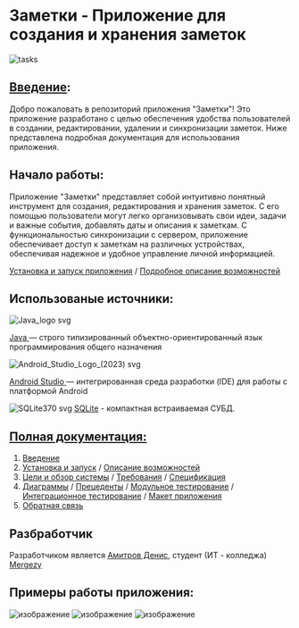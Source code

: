 # Заметки - Приложение для создания и хранения заметок
 ![tasks](https://github.com/Mergezy/TaskDataBase/assets/123715188/a41be5f2-e3a0-4189-95b5-e59cf23194c1)
## [Введение](https://github.com/Mergezy/TaskDataBase/wiki/Введение):
Добро пожаловать в репозиторий приложения "Заметки"! Это приложение разработано с целью обеспечения удобства пользователей в создании, редактировании, удалении и синхронизации заметок. Ниже представлена подробная документация для использования приложения.


## Начало работы:

Приложение "Заметки" представляет собой интуитивно понятный инструмент для создания, редактирования и хранения заметок. 
С его помощью пользователи могут легко организовывать свои идеи, задачи и важные события, добавлять даты и описания к заметкам. 
С функциональностью синхронизации с сервером, приложение обеспечивает доступ к заметкам на различных устройствах, обеспечивая надежное и удобное управление личной информацией.

[Установка и запуск приложения](https://github.com/Mergezy/TaskDataBase/wiki/%D0%A3%D1%81%D1%82%D0%B0%D0%BD%D0%BE%D0%B2%D0%BA%D0%B0-%D0%B8-%D0%B7%D0%B0%D0%BF%D1%83%D1%81%D0%BA) /
[Подробное описание возможностей](https://github.com/Mergezy/TaskDataBase/wiki/%D0%9E%D0%BF%D0%B8%D1%81%D0%B0%D0%BD%D0%B8%D0%B5-%D0%B2%D0%BE%D0%B7%D0%BC%D0%BE%D0%B6%D0%BD%D0%BE%D1%81%D1%82%D0%B5%D0%B9)


## Использованые источники:
![Java_logo svg](https://github.com/Mergezy/TaskDataBase/assets/123715188/74d4ba45-9c33-4851-b190-1830193df513)

[Java ](https://www.oracle.com/cis/java/) — строго типизированный объектно-ориентированный язык программирования общего назначения


![Android_Studio_Logo_(2023) svg](https://github.com/Mergezy/TaskDataBase/assets/123715188/17834da1-54c9-46f8-8028-2b5b353b3954)

[Android Studio ](https://developer.android.com/studio) — интегрированная среда разработки (IDE) для работы с платформой Android

![SQLite370 svg](https://github.com/Mergezy/TaskDataBase/assets/123715188/17771782-f8b7-463a-8e6f-5c7a1e60143d)
[SQLite](https://sqlite.org/index.html) - компактная встраиваемая СУБД.

## [Полная документация:](https://github.com/Mergezy/TaskDataBase/wiki)

1. [Введение](https://github.com/Mergezy/TaskDataBase/wiki/Введение)
2. [Установка и запуск](https://github.com/Mergezy/TaskDataBase/wiki/Установка-и-запуск) / [Описание возможностей](https://github.com/Mergezy/TaskDataBase/wiki/Описание-возможностей)
3. [Цели и обзор системы](https://github.com/Mergezy/TaskDataBase/wiki//Цели-и-обзор-системы) / [Требования](https://github.com/Mergezy/TaskDataBase/wiki/Требования) / [Спецификация](https://github.com/Mergezy/TaskDataBase/wiki/Спецификация) 
4. [Диаграммы](https://github.com/Mergezy/TaskDataBase/wiki/Диаграммы) / [Прецеденты](https://github.com/Mergezy/TaskDataBase/wiki/Прецеденты) / [Модульное тестирование](https://github.com/Mergezy/TaskDataBase/wiki/Модульное-тестирование) / [Интеграционное тестирование](https://github.com/Mergezy/TaskDataBase/wiki/Интеграционное-тестирование) / [Макет приложения](https://github.com/Mergezy/TaskDataBase/wiki/Макет-приложения)
5. [Обратная связь](https://github.com/Mergezy/TaskDataBase/wiki/Обратная-связь)
## Разбработчик
Разработчиком является [Амитров Денис](https://vk.com/dickheadz), студент (ИТ - колледжа) [Mergezy](https://github.com/Mergezy)
## Примеры работы приложения:
![изображение](https://github.com/Mergezy/TaskDataBase/assets/123715188/03ab05d6-ed65-4525-b20c-2cd49404bb22)
![изображение](https://github.com/Mergezy/TaskDataBase/assets/123715188/2135d9e3-cce8-48b6-8b45-d6410b2a023f)
![изображение](https://github.com/Mergezy/TaskDataBase/assets/123715188/82d593d3-b9d7-4655-9ca5-3cc68d335479)


